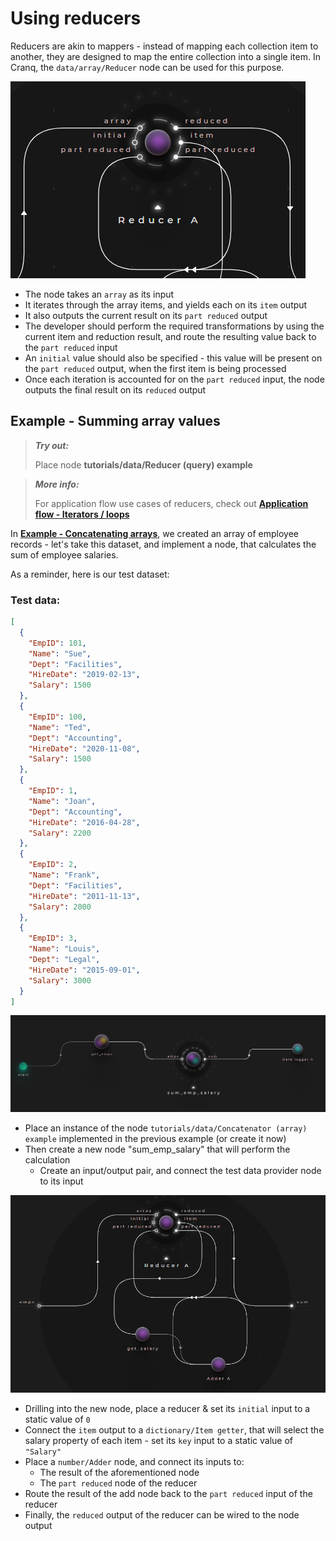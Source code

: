# Using reducers

Reducers are akin to mappers - instead of mapping each collection item to another, they are designed to map the entire collection into a single item. In Cranq, the ```data/array/Reducer``` node can be used for this purpose.

![](images/2021-07-19-09-02-53.png)

- The node takes an ```array``` as its input
- It iterates through the array items, and yields each on its ```item``` output
- It also outputs the current result on its ```part reduced``` output
- The developer should perform the required transformations by using the current item and reduction result, and route the resulting value back to the ```part reduced``` input
- An ```initial``` value should also be specified - this value will be present on the ```part reduced``` output, when the first item is being processed
- Once each iteration is accounted for on the ```part reduced``` input, the node outputs the final result on its ```reduced``` output

## Example - Summing array values

> **_Try out:_**
>
> Place node **tutorials/data/Reducer (query) example**

> **_More info:_**
>
> For application flow use cases of reducers, check out  **[Application flow - Iterators / loops](../../1_application_flow/1_2_iterators/README.md)**

In **[Example - Concatenating arrays](../../2_constructing_data/2_4_merge_concat/README.md)**, we created an array of employee records - let's take this dataset, and implement a node, that calculates the sum of employee salaries.

As a reminder, here is our test dataset:

### Test data:

```json
[
  {
    "EmpID": 101,
    "Name": "Sue",
    "Dept": "Facilities",
    "HireDate": "2019-02-13",
    "Salary": 1500
  },
  {
    "EmpID": 100,
    "Name": "Ted",
    "Dept": "Accounting",
    "HireDate": "2020-11-08",
    "Salary": 1500
  },
  {
    "EmpID": 1,
    "Name": "Joan",
    "Dept": "Accounting",
    "HireDate": "2016-04-28",
    "Salary": 2200
  },
  {
    "EmpID": 2,
    "Name": "Frank",
    "Dept": "Facilities",
    "HireDate": "2011-11-13",
    "Salary": 2000
  },
  {
    "EmpID": 3,
    "Name": "Louis",
    "Dept": "Legal",
    "HireDate": "2015-09-01",
    "Salary": 3000
  }
]
```

![](images/2021-07-19-09-17-09.png)


- Place an instance of the node ```tutorials/data/Concatenator (array) example``` implemented in the previous example (or create it now)
- Then create a new node "sum_emp_salary" that will perform the calculation
  - Create an input/output pair, and connect the test data provider node to its input

![](images/2021-07-19-09-17-58.png)

- Drilling into the new node, place a reducer & set its ```initial``` input to a static value of ```0```
- Connect the ```item``` output to a ```dictionary/Item getter```, that will select the salary property of each item - set its ```key``` input to a static value of ```"Salary"```
- Place a ```number/Adder``` node, and connect its inputs to:
  - The result of the aforementioned node
  - The ```part reduced``` node of the reducer
- Route the result of the add node back to the ```part reduced``` input of the reducer
- Finally, the ```reduced``` output of the reducer can be wired to the node output